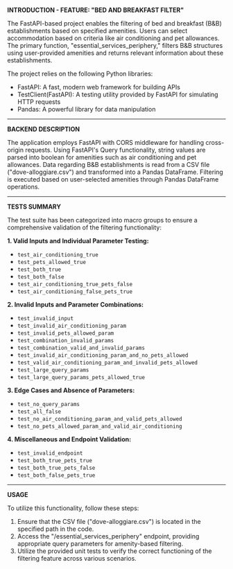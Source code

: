 **INTRODUCTION - FEATURE: "BED AND BREAKFAST FILTER"**

The FastAPI-based project enables the filtering of bed and breakfast (B&B) establishments based on specified amenities. Users can select accommodation based on criteria like air conditioning and pet allowances. The primary function, "essential_services_periphery," filters B&B structures using user-provided amenities and returns relevant information about these establishments.

The project relies on the following Python libraries:
- FastAPI: A fast, modern web framework for building APIs
- TestClient(FastAPI): A testing utility provided by FastAPI for simulating HTTP requests
- Pandas: A powerful library for data manipulation
---

**BACKEND DESCRIPTION**

The application employs FastAPI with CORS middleware for handling cross-origin requests. Using FastAPI's Query functionality, string values are parsed into boolean for amenities such as air conditioning and pet allowances. Data regarding B&B establishments is read from a CSV file ("dove-alloggiare.csv") and transformed into a Pandas DataFrame. Filtering is executed based on user-selected amenities through Pandas DataFrame operations.

---

**TESTS SUMMARY**

The test suite has been categorized into macro groups to ensure a comprehensive validation of the filtering functionality:

**1. Valid Inputs and Individual Parameter Testing:**
   - `test_air_conditioning_true`
   - `test_pets_allowed_true`
   - `test_both_true`
   - `test_both_false`
   - `test_air_conditioning_true_pets_false`
   - `test_air_conditioning_false_pets_true`

**2. Invalid Inputs and Parameter Combinations:**
   - `test_invalid_input`
   - `test_invalid_air_conditioning_param`
   - `test_invalid_pets_allowed_param`
   - `test_combination_invalid_params`
   - `test_combination_valid_and_invalid_params`
   - `test_invalid_air_conditioning_param_and_no_pets_allowed`
   - `test_valid_air_conditioning_param_and_invalid_pets_allowed`
   - `test_large_query_params`
   - `test_large_query_params_pets_allowed_true`

**3. Edge Cases and Absence of Parameters:**
   - `test_no_query_params`
   - `test_all_false`
   - `test_no_air_conditioning_param_and_valid_pets_allowed`
   - `test_no_pets_allowed_param_and_valid_air_conditioning`

**4. Miscellaneous and Endpoint Validation:**
   - `test_invalid_endpoint`
   - `test_both_true_pets_true`
   - `test_both_true_pets_false`
   - `test_both_false_pets_true`

---

**USAGE**

To utilize this functionality, follow these steps:
1. Ensure that the CSV file ("dove-alloggiare.csv") is located in the specified path in the code.
2. Access the "/essential_services_periphery" endpoint, providing appropriate query parameters for amenity-based filtering.
3. Utilize the provided unit tests to verify the correct functioning of the filtering feature across various scenarios.